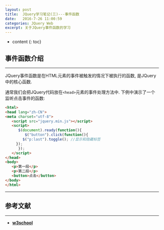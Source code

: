 ```yaml
---
layout: post
title:  JQuery学习笔记(三)---事件函数
date:   2016-7-26 11:00:59
categories: JQuery Web
excerpt: 关于JQuery事件函数的学习
---
```


* content
{: toc}

## 事件函数介绍

---

JQuery事件函数是在HTML元素的事件被触发的情况下被执行的函数, 是JQuery中的核心函数.

通常我们会把JQuery代码放在`<head>`元素的事件处理方法中. 下例中演示了一个监听点击事件的函数: 

``` html
<html>
<head lang="zh-CN">
<meta charset="utf-8">
   <script src="jquery.min.js"></script>
   <script>
      $(document).ready(function(){
         $("button").click(function(){
	    $("p:last").toggle(); //显示和隐藏标签
	 });
      });
   </script>
</head>
<body>
   <p>第一段</p>
   <p>第二段</p>
   <button>点击</button>
</body>
</html>
```

---

## 参考文献

---

* **[w3school](http://www.w3school.com.cn/jquery/jquery_events.asp)**
